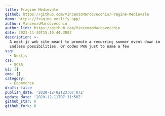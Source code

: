 ```yaml
---
title: Fragine Medievale
github: https://github.com/VincenzoMarcovecchio/Fragine-Medievale
demo: https://fragine.netlify.app/
author: VincenzoMarcovecchio
author_link: https://github.com/VincenzoMarcovecchio
date: 2023-11-30T15:10:44.380Z
description: >-
  A next.js web site meant to promote a recurring summer event down in Italy.
  Endless possibilities, Qr codes PWA just to name a few
ssg:
  - Nextjs
css:
  - SCSS
ui: []
cms: []
category:
  - Ecommerce
draft: false
publish_date: '2020-12-02T23:07:07Z'
update_date: '2020-12-11T07:11:50Z'
github_star: 0
github_fork: 0
---
```

